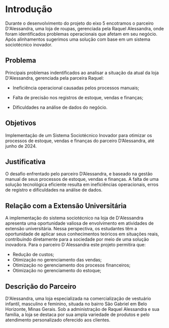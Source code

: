 # Introdução

Durante o desenvolvimento do projeto do eixo 5 encotramos o parceiro D'Alessandra, uma loja de roupas, gerenciada pela Raquel Alessandra, onde foram identificados problemas operacionais que afetam em seu negócio. Após alinhamentos sugerimos uma solução com base em um sistema sociotécnico inovador.


## Problema

Principais problemas indentificados ao analisar a situação da atual da loja D'Alessandra, gerenciada pela parceira Raquel:


* Ineficiência operacional causadas pelos processos manuais;

* Falta de precisão nos registros de estoque, vendas e finanças;

* Dificuldades na análise de dados do negócio.


## Objetivos

Implementação de um Sistema Sociotécnico Inovador para otimizar os processos de estoque, vendas e finanças do parceiro D’Alessandra, até junho de 2024. 


## Justificativa

O desafio enfrentado pelo parceiro D’Alessandra, e baseado na gestão manual de seus processos de estoque, vendas e finanças. 
A falta de uma solução tecnológica eficiente resulta em ineficiências operacionais, erros de registro e dificuldades na análise de dados. 


## Relação com a Extensão Universitária

A implementação do sistema sociotécnico na loja de D'Alessandra apresenta uma oportunidade valiosa de envolvimento em atividades de extensão universitária. Nessa perspectiva, os estudantes têm a oportunidade de aplicar seus conhecimentos teóricos em situações reais, contribuindo diretamente para a sociedade por meio de uma solução inovadora. Para o parceiro D`Alessandra este projeto permitira que:

* Redução de custos;
* Otimização no gerenciamento das vendas;
* Otimização no gerenciamento dos procesos financeiros;
* Otimização no gerenciamento do estoque;


## Descrição do Parceiro

D'Alessandra, uma loja especializada na comercialização de vestuário infantil, masculino e feminino, situada no bairro São Gabriel em Belo Horizonte, Minas Gerais. Sob a administração de Raquel Alessandra e sua família, a loja se destaca por sua ampla variedade de produtos e pelo atendimento personalizado oferecido aos clientes. 